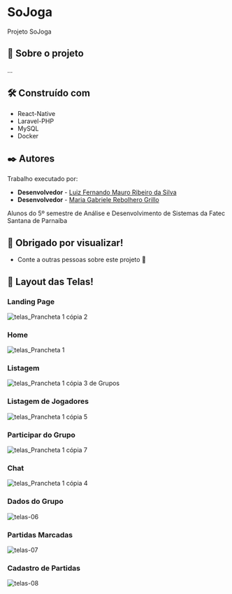 # SoJoga
Projeto SoJoga

## 🚀 Sobre o projeto
...

## 🛠️ Construído com
* React-Native
* Laravel-PHP
* MySQL
* Docker

## ✒️ Autores

Trabalho executado por:

* **Desenvolvedor** - [Luiz Fernando Mauro Ribeiro da Silva](https://github.com/luizzz4727)
* **Desenvolvedor** - [Maria Gabriele Rebolhero Grillo](https://github.com/rebolhero)

Alunos do 5º semestre de Análise e Desenvolvimento de Sistemas da Fatec Santana de Parnaíba


## 🎁 Obrigado por visualizar!

* Conte a outras pessoas sobre este projeto 📢


## 🚀 Layout das Telas!

### Landing Page
![telas_Prancheta 1 cópia 2](https://user-images.githubusercontent.com/41176753/194105707-35831cf6-19db-4490-8a2e-abcd9adaeecc.jpg)


### Home
![telas_Prancheta 1](https://user-images.githubusercontent.com/41176753/194106558-4d301a2e-31d8-457e-8488-7dc9c6e0bcd2.jpg)


### Listagem
![telas_Prancheta 1 cópia 3](https://user-images.githubusercontent.com/41176753/194107029-6224b95a-8212-47db-bb11-070fd82357bc.jpg)
 de Grupos


### Listagem de Jogadores
![telas_Prancheta 1 cópia 5](https://user-images.githubusercontent.com/41176753/194107101-1183cd34-610e-41ce-b5fc-743d4cf442c4.jpg)


### Participar do Grupo
![telas_Prancheta 1 cópia 7](https://user-images.githubusercontent.com/41176753/194107175-2bd5efca-8eb5-4c7b-96f8-190e91ca0b8f.jpg)


### Chat
![telas_Prancheta 1 cópia 4](https://user-images.githubusercontent.com/41176753/194107236-4d7666cc-05f6-4ac8-afcb-d1260594b269.jpg)


### Dados do Grupo
![telas-06](https://user-images.githubusercontent.com/41176753/194107321-785445c0-bcbc-4a6d-a30c-265810d1be9d.jpg)


### Partidas Marcadas
![telas-07](https://user-images.githubusercontent.com/41176753/194107362-e9f5737d-5950-4354-ac9b-74790f4e5986.jpg)


### Cadastro de Partidas
![telas-08](https://user-images.githubusercontent.com/41176753/194107384-e6304088-e1ba-4c31-acf9-f56fa55675d1.jpg)



